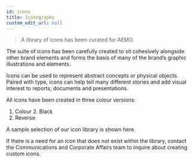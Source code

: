 ```yaml
---
id: icons
title: Iconography
custom_edit_url: null
---
```



>A library of icons has been curated for AEMO.

The suite of icons has been carefully created to sit cohesively alongside other brand elements and forms the basis of many of the brand’s graphic illustrations and elements.

Icons can be used to represent abstract concepts or physical objects. Paired with type, icons can help tell many different stories and add visual interest to reports, documents and presentations.

All icons have been created in three colour versions:
1. Colour 2. Black
3. Reverse

A sample selection of our icon library is shown here.

If there is a need for an icon that does not exist within the library, contact the Communications and Corporate Affairs team to inquire about creating custom icons.